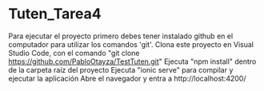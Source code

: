﻿# Tuten_Tarea4
Para ejecutar el proyecto primero debes tener instalado github en el computador para utilizar los comandos 'git'. Clona este proyecto en Visual Studio Code, con el comando "git clone https://github.com/PabloOtayza/TestTuten.git" Ejecuta "npm install" dentro de la carpeta raíz del proyecto Ejecuta "ionic serve" para compilar y ejecutar la aplicación Abre el navegador y entra a http://localhost:4200/
